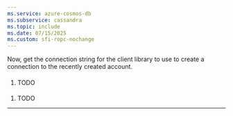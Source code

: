 ```yaml
---
ms.service: azure-cosmos-db
ms.subservice: cassandra
ms.topic: include
ms.date: 07/15/2025
ms.custom: sfi-ropc-nochange
---
```


Now, get the connection string for the client library to use to create a connection to the recently created account.

#### [](#tab/azure-cli)

1. TODO

#### [](#tab/azure-portal)

1. TODO

---
